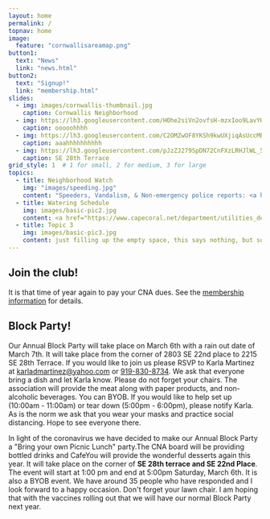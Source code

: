 ```yaml
---
layout: home
permalink: /
topnav: home
image:
  feature: "cornwallisareamap.png"
button1:
  text: "News"
  link: "news.html"
button2:
  text: "Signup!"
  link: "membership.html"
slides:
  - img: images/cornwallis-thumbnail.jpg
    caption: Cornwallis Neighborhood
  - img: https://lh3.googleusercontent.com/HOhe2siVn2ovfsH-mzxIoo9LavYHPvyKFRhFSga2vh1V_MNto-NoFz02oXG5plITUAwmlQ9EqUdQ3cU7xq4MIubQJkPS9wGEGryQfy7JYM7lg8OXsoGzqswljUQs2vDKmynCb6ce23U=w2400
    caption: ooooohhhh
  - img: https://lh3.googleusercontent.com/C2OMZwOF8YKSh9kwUXjiqAsUccMBQ-84WrrbtB5l9nrk79Vz3Ah9qCY6Kk67NOSv9iygqsln7QaMTfmyQEyLGCFxmR7d68n6cIY89hxXMbDxnyDcQW-MM725O4Ci4VE5SVHoYyMeUaU=w2400
    caption: aaahhhhhhhhhh
  - img: https://lh3.googleusercontent.com/pJzZJ279SpDN72CnFXzLRHJlWL_5fmlA0MC28UEPr-jHUbvKtH2zlpWyb5rstYA2woHhjDgB2OyvshqQl11OmpPPtCyi1NSxtGl26Vq5gQOSYbu3xgtMg7rN8Bi6de1siAiYLHb1fsw=w2400
    caption: SE 28th Terrace
grid_style: 1  # 1 for small, 2 for medium, 3 for large
topics:
  - title: Neighborhood Watch
    img: "images/speeding.jpg"
    content: "Speeders, Vandalism, & Non-emergency police reports: <a href='tel:239-547-3223'>239-547-3223</a>.  <p> Code enforcement issues, Citizens Action Center, broken sprinklers and mowing issues: <a href='tel:311'>311</a>"
  - title: Watering Schedule
    img: images/basic-pic2.jpg
    content: <a href="https://www.capecoral.net/department/utilities_department/watering_schedule.php">Here is the watering schedule</a>
  - title: Topic 3
    img: images/basic-pic3.jpg
    content: just filling up the empty space, this says nothing, but somebody else can come up with something clever ;-)
---
```


## Join the club!

It is that time of year again to pay your CNA dues.  See the [membership information](membership.html) for details.

## Block Party!

Our Annual Block Party will take place on March 6th with a rain out date of March 7th.  It will take place from the corner of 2803 SE 22nd place to 2215 SE 28th Terrace.  If you would like to join us please RSVP to Karla Martinez at  [karladmartinez@yahoo.com](mailto:karladmartinez@yahoo.com) or [919-830-8734](tel:919-830-8734).  We ask that everyone bring a dish and let Karla know.  Please do not forget your chairs.  The association will provide the meat along with paper products, and non-alcoholic beverages.  You can BYOB.  If you would like to help set up (10:00am - 11:00am) or tear down (5:00pm - 6:00pm), please notify Karla.  As is the norm we ask that you wear your masks and practice social distancing. Hope to see everyone there.

In light of the coronavirus we have decided to make our Annual Block Party a "Bring your own Picnic Lunch" party.The CNA board will be providing bottled drinks and CafeYou will provide the wonderful desserts again this year.  It will take place on the corner of <b>SE 28th terrace and SE 22nd Place</b>. The event will start at 1:00 pm and end at 5:00pm Saturday, March 6th.  It is also a BYOB event. We have around 35 people who have responded and I look forward to a happy occasion.  Don't forget your lawn chair.  I am hoping that with the vaccines rolling out that we will have our normal Block Party next year.
